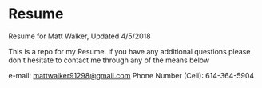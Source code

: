 # Resume
Resume for Matt Walker, Updated 4/5/2018

This is a repo for my Resume. If you have any additional questions 
please don't hesitate to contact me through any of the means below

e-mail: mattwalker91298@gmail.com
Phone Number (Cell): 614-364-5904
